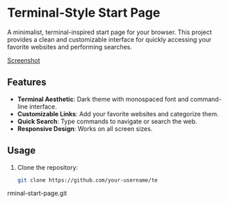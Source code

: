 # Terminal-Style Start Page

A minimalist, terminal-inspired start page for your browser. This project provides a clean and customizable interface for quickly accessing your favorite websites and performing searches.

[Screenshot](https://github.com/user-attachments/assets/75fc5fb7-4cd5-4160-ac78-fa2a1abbbe10)
## Features

- **Terminal Aesthetic**: Dark theme with monospaced font and command-line interface.
- **Customizable Links**: Add your favorite websites and categorize them.
- **Quick Search**: Type commands to navigate or search the web.
- **Responsive Design**: Works on all screen sizes.

## Usage
1. Clone the repository:
   ```bash
   git clone https://github.com/your-username/te
rminal-start-page.git

